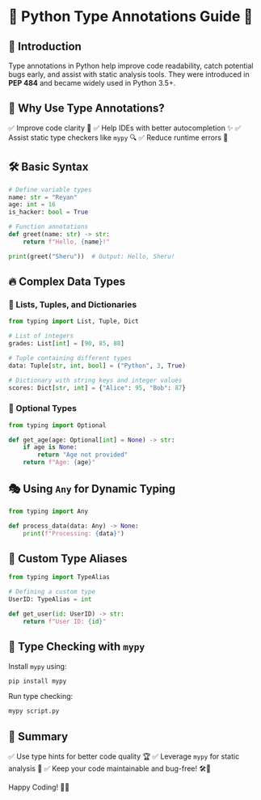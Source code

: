# 📌 Python Type Annotations Guide 🐍

## 🚀 Introduction
Type annotations in Python help improve code readability, catch potential bugs early, and assist with static analysis tools. They were introduced in **PEP 484** and became widely used in Python 3.5+.

## 📖 Why Use Type Annotations?
✅ Improve code clarity 🧐
✅ Help IDEs with better autocompletion ✨
✅ Assist static type checkers like `mypy` 🔍
✅ Reduce runtime errors 🛑

## 🛠️ Basic Syntax
```python
# Define variable types
name: str = "Reyan"
age: int = 16
is_hacker: bool = True

# Function annotations
def greet(name: str) -> str:
    return f"Hello, {name}!"

print(greet("Sheru"))  # Output: Hello, Sheru!
```

## 🔥 Complex Data Types
### 📌 Lists, Tuples, and Dictionaries
```python
from typing import List, Tuple, Dict

# List of integers
grades: List[int] = [90, 85, 88]

# Tuple containing different types
data: Tuple[str, int, bool] = ("Python", 3, True)

# Dictionary with string keys and integer values
scores: Dict[str, int] = {"Alice": 95, "Bob": 87}
```

### 📌 Optional Types
```python
from typing import Optional

def get_age(age: Optional[int] = None) -> str:
    if age is None:
        return "Age not provided"
    return f"Age: {age}"
```

## 🎭 Using `Any` for Dynamic Typing
```python
from typing import Any

def process_data(data: Any) -> None:
    print(f"Processing: {data}")
```

## 🎯 Custom Type Aliases
```python
from typing import TypeAlias

# Defining a custom type
UserID: TypeAlias = int

def get_user(id: UserID) -> str:
    return f"User ID: {id}"
```

## 🚦 Type Checking with `mypy`
Install `mypy` using:
```sh
pip install mypy
```
Run type checking:
```sh
mypy script.py
```

## 📌 Summary
✅ Use type hints for better code quality 🏆
✅ Leverage `mypy` for static analysis 🔎
✅ Keep your code maintainable and bug-free! 🛠️🐍

Happy Coding! 🎉🚀

